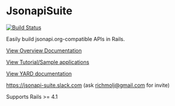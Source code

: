 # JsonapiSuite

[![Build Status](https://travis-ci.org/jsonapi-suite/jsonapi_suite.svg?branch=master)](https://travis-ci.org/jsonapi-suite/jsonapi_suite)

Easily build jsonapi.org-compatible APIs in Rails.

[View Overview Documentation](https://jsonapi-suite.github.io/jsonapi_suite)

[View Tutorial/Sample applications](https://gist.github.com/richmolj/c7f1adca75f614bb71b27f259ff3c37a)

[View YARD documentation](https://jsonapi-suite.github.io/jsonapi_compliable)

https://jsonapi-suite.slack.com (ask richmolj@gmail.com for invite)

Supports Rails >= 4.1
